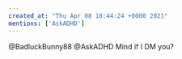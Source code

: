 ```yaml
---
created_at: "Thu Apr 08 18:44:24 +0000 2021"
mentions: ['AskADHD']
---
```


@BadluckBunny88 @AskADHD Mind if I DM you?
